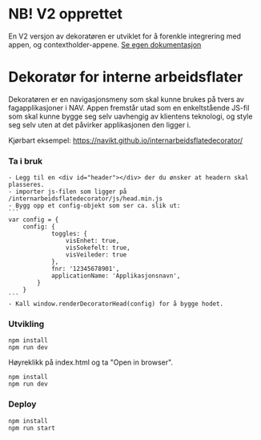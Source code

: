# NB! V2 opprettet
En V2 versjon av dekoratøren er utviklet for å forenkle integrering med appen, og contextholder-appene.
[Se egen dokumentasjon](v2)

# Dekoratør for interne arbeidsflater
Dekoratøren er en navigasjonsmeny som skal kunne brukes på tvers av fagapplikasjoner i NAV.
Appen fremstår utad som en enkeltstående JS-fil som skal kunne bygge seg selv uavhengig av klientens teknologi, 
og style seg selv uten at det påvirker applikasjonen den ligger i.

Kjørbart eksempel: https://navikt.github.io/internarbeidsflatedecorator/

### Ta i bruk
    - Legg til en <div id="header"></div> der du ønsker at headern skal plasseres. 
    - importer js-filen som ligger på /internarbeidsflatedecorator/js/head.min.js
    - Bygg opp et config-objekt som ser ca. slik ut: 
    ```
    var config = {
        config: {
                toggles: {
                    visEnhet: true,
                    visSokefelt: true,
                    visVeileder: true
                },
                fnr: '12345678901',
                applicationName: 'Applikasjonsnavn',
            }
        }
    ```
    - Kall window.renderDecoratorHead(config) for å bygge hodet.
        
### Utvikling

```
npm install
npm run dev
```

Høyreklikk på index.html og ta "Open in browser".

```
npm install
npm run dev
```

### Deploy

```
npm install
npm run start
```

